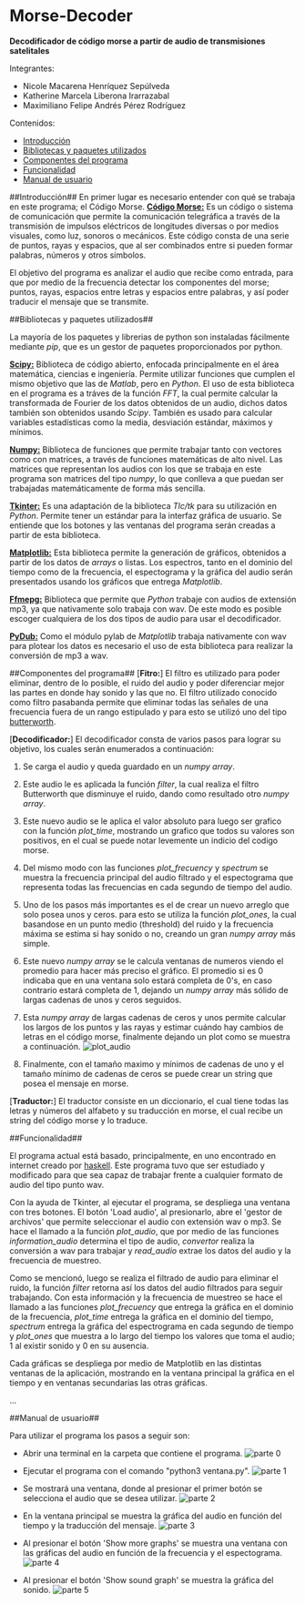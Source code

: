 # Morse-Decoder
**Decodificador de código morse a partir de audio de transmisiones satelitales**

Integrantes:
* Nicole Macarena Henríquez Sepúlveda
* Katherine Marcela Liberona Irarrazabal
* Maximiliano Felipe Andrés Pérez Rodríguez


Contenidos:
* [Introducción](#introducción)
* [Bibliotecas y paquetes utilizados](#bibliotecas-y-paquetes-utilizados)
* [Componentes del programa](#componentes-del-programa)
* [Funcionalidad](#funcionalidad)
* [Manual de usuario](#manual-de-usuario)


##Introducción##
En primer lugar es necesario entender con qué se trabaja en este programa; el Código Morse.
[**Código Morse:**](http://www.codigomorse.com/) Es un código o sistema de comunicación que permite la comunicación telegráfica a través de la transmisión de impulsos eléctricos de longitudes diversas o por medios visuales, como luz, sonoros o mecánicos. Este código consta de una serie de puntos, rayas y espacios, que al ser combinados entre si pueden formar palabras, números y otros símbolos.

El objetivo del programa es analizar el audio que recibe como entrada, para que por medio de la frecuencia detectar los componentes del morse; puntos, rayas, espacios entre letras y espacios entre palabras, y así poder traducir el mensaje que se transmite.


##Bibliotecas y paquetes utilizados##

La mayoría de los paquetes y librerias de python son instaladas fácilmente mediante *pip*, que es un gestor de paquetes proporcionados por python.

[**Scipy:**](http://www.scipy.org/) Biblioteca de código abierto, enfocada principalmente en el área matemática, ciencias e ingeniería. Permite utilizar funciones que cumplen el mismo objetivo que las de *Matlab*, pero en *Python*. El uso de esta biblioteca en el programa es a tráves de la función *FFT*, la cual permite calcular la transformada de Fourier de los datos obtenidos de un audio, dichos datos también son obtenidos usando *Scipy*. También es usado para calcular variables estadísticas como la media, desviación estándar, máximos y mínimos. 

[**Numpy:**](http://www.numpy.org/) Biblioteca de funciones que permite trabajar tanto con vectores como con matrices, a través de funciones matemáticas de alto nivel. Las matrices que representan los audios con los que se trabaja en este programa son matrices del tipo *numpy*, lo que conlleva a que puedan ser trabajadas matemáticamente de forma más sencilla. 

[**Tkinter:**](https://wiki.python.org/moin/TkInter) Es una adaptación de la biblioteca *Tlc/tk* para su utilización en *Python*. Permite tener un estándar para la interfaz gráfica de usuario. Se entiende que los botones y las ventanas del programa serán creadas a partir de esta biblioteca.

[**Matplotlib:**](http://matplotlib.org/) Esta biblioteca permite la generación de gráficos, obtenidos a partir de los datos de *arrays* o listas. Los espectros, tanto en el dominio del tiempo como de la frecuencia, el espectograma y la gráfica del audio serán presentados usando los gráficos que entrega *Matplotlib*.

[**Ffmepg:**](https://www.ffmpeg.org/) Biblioteca que permite que *Python* trabaje con audios de extensión mp3, ya que nativamente solo trabaja con wav. De este modo es posible escoger cualquiera de los dos tipos de audio para usar el decodificador.

[**PyDub:**](https://github.com/jiaaro/pydub/blob/master/API.markdown) Como el módulo pylab de *Matplotlib* trabaja nativamente con wav para plotear los datos es necesario el uso de esta biblioteca para realizar la conversión de mp3 a wav.


##Componentes del programa##
[**Fitro:**]
El filtro es utilizado para poder eliminar, dentro de lo posible, el ruido del audio y poder diferenciar mejor las partes en donde hay sonido y las que no.
El filtro utilizado conocido como filtro pasabanda permite que eliminar todas las señales de una frecuencia fuera de un rango estipulado y para esto se utilizó uno del tipo [butterworth](https://es.wikipedia.org/wiki/Filtro_de_Butterworth).

[**Decodificador:**]
El decodificador consta de varios pasos para lograr su objetivo, los cuales serán enumerados a continuación:
1. Se carga el audio y queda guardado en un *numpy array*.

2. Este audio le es aplicada la función *filter*, la cual realiza el filtro Butterworth que disminuye el ruido, dando como resultado otro *numpy array*.

3. Este nuevo audio se le aplica el valor absoluto para luego ser grafico con la función *plot_time*, mostrando un grafico que todos su valores son positivos, en el cual se puede notar levemente un indicio del codigo morse.

4. Del mismo modo con las funciones *plot_frecuency* y *spectrum* se muestra la frecuencia principal del audio filtrado y el espectograma que representa todas las frecuencias en cada segundo de tiempo del audio.

5. Uno de los pasos más importantes es el de crear un nuevo arreglo que solo posea unos y ceros. para esto se utiliza la función *plot_ones*, la cual basandose en un punto medio (threshold)  del ruido y la frecuencia máxima se estima si hay sonido o no, creando un gran *numpy array* más simple.

6. Este nuevo *numpy array* se le calcula ventanas de numeros viendo el promedio para hacer más preciso el gráfico. El promedio si es 0 indicaba que en una ventana solo estará completa de 0's, en caso contrario estará completa de 1, dejando un *numpy array* más sólido de largas cadenas de unos y ceros seguidos.

7. Esta *numpy array* de largas cadenas de ceros y unos permite calcular los largos de los puntos y las rayas y estimar cuándo hay cambios de letras en el código morse, finalmente dejando un plot como se muestra a continuación.
![plot_audio](http://i.imgur.com/zw5uHfJ.png "Plot de audio de ceros y unos")

8. Finalmente, con el tamaño maximo y mínimos de cadenas de uno y el tamaño mínimo de cadenas de ceros se puede crear un string que posea el mensaje en morse.

[**Traductor:**]
El traductor consiste en un diccionario, el cual tiene todas las letras y números del alfabeto y su traducción en morse, el cual recibe un string del código morse y lo traduce.


##Funcionalidad##

El programa actual está basado, principalmente, en uno encontrado en internet creado por [haskell](https://sites.google.com/site/haskell102/home/frequency-analysis-of-audio-file-with-python-numpy-scipy). Este programa tuvo que ser estudiado y modificado para que sea capaz de trabajar frente a cualquier formato de audio del tipo punto wav.

Con la ayuda de Tkinter, al ejecutar el programa, se despliega una ventana con tres botones. El botón 'Load audio', al presionarlo, abre el 'gestor de archivos' que permite seleccionar el audio con extensión wav o mp3. Se hace el llamado a la función *plot_audio*, que por medio de las funciones *information_audio* determina el tipo de audio, *convertor* realiza la conversión a wav para trabajar y *read_audio* extrae los datos del audio y la frecuencia de muestreo.

Como se mencionó, luego se realiza el filtrado de audio para eliminar el ruido, la función *filter* retorna así los datos del audio filtrados para seguir trabajando. Con esta información y la frecuencia de muestreo se hace el llamado a las funciones *plot_frecuency* que entrega la gráfica en el dominio de la frecuencia, *plot_time* entrega la gráfica en el dominio del tiempo, *spectrum* entrega la gráfica del espectrograma en cada segundo de tiempo y *plot_ones* que muestra a lo largo del tiempo los valores que toma el audio; 1 al existir sonido y 0 en su ausencia.

Cada gráficas se despliega por medio de Matplotlib en las distintas ventanas de la aplicación, mostrando en la ventana principal la gráfica en el tiempo y en ventanas secundarias las otras gráficas.


...




##Manual de usuario##

Para utilizar el programa los pasos a seguir son:
* Abrir una terminal en la carpeta que contiene el programa.
![parte 0](http://imgur.com/rUuVEOe.png "terminal")

* Ejecutar el programa con el comando "python3 ventana.py".
![parte 1](http://i.imgur.com/GLfgDfT.png "Ejeción terminal del programa")

* Se mostrará una ventana, donde al presionar el primer botón se selecciona el audio que se desea utilizar.
![parte 2](http://i.imgur.com/JG43h1R.png "Captura de audio")

* En la ventana principal se muestra la gráfica del audio en función del tiempo y la traducción del mensaje. 
![parte 3](http://i.imgur.com/WaXsI3S.png "Ventana principal")

* Al presionar el botón 'Show more graphs' se muestra una ventana con las gráficas del audio en función de la frecuencia y el espectograma.
![parte 4](http://i.imgur.com/bpnOxBg.png "Graficos de frecuencia y espectograma")

* Al presionar el botón 'Show sound graph' se muestra la gráfica del sonido.
![parte 5](http://i.imgur.com/pqgTfbM.png "Graficos del audio de sonido morse")
